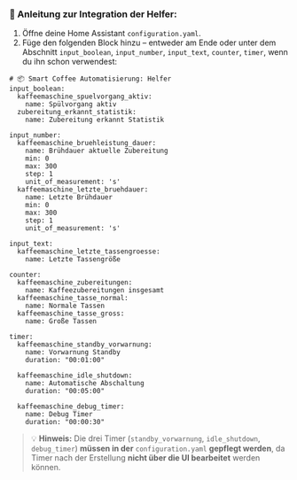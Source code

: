 ### 🧾 Anleitung zur Integration der Helfer:

1. Öffne deine Home Assistant `configuration.yaml`.
2. Füge den folgenden Block hinzu – entweder am Ende oder unter dem Abschnitt `input_boolean`, `input_number`, `input_text`, `counter`, `timer`, wenn du ihn schon verwendest:

```
# 📦 Smart Coffee Automatisierung: Helfer
input_boolean:
  kaffeemaschine_spuelvorgang_aktiv:
    name: Spülvorgang aktiv
  zubereitung_erkannt_statistik:
    name: Zubereitung erkannt Statistik

input_number:
  kaffeemaschine_bruehleistung_dauer:
    name: Brühdauer aktuelle Zubereitung
    min: 0
    max: 300
    step: 1
    unit_of_measurement: 's'
  kaffeemaschine_letzte_bruehdauer:
    name: Letzte Brühdauer
    min: 0
    max: 300
    step: 1
    unit_of_measurement: 's'

input_text:
  kaffeemaschine_letzte_tassengroesse:
    name: Letzte Tassengröße

counter:
  kaffeemaschine_zubereitungen:
    name: Kaffeezubereitungen insgesamt
  kaffeemaschine_tasse_normal:
    name: Normale Tassen
  kaffeemaschine_tasse_gross:
    name: Große Tassen

timer:
  kaffeemaschine_standby_vorwarnung:
    name: Vorwarnung Standby
    duration: "00:01:00"

  kaffeemaschine_idle_shutdown:
    name: Automatische Abschaltung
    duration: "00:05:00"

  kaffeemaschine_debug_timer:
    name: Debug Timer
    duration: "00:00:30"
```

> 💡 **Hinweis:** Die drei Timer (`standby_vorwarnung`, `idle_shutdown`, `debug_timer`) **müssen in der** `configuration.yaml` **gepflegt werden**, da Timer nach der Erstellung **nicht über die UI bearbeitet** werden können.